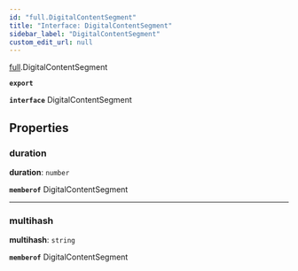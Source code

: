 ```yaml
---
id: "full.DigitalContentSegment"
title: "Interface: DigitalContentSegment"
sidebar_label: "DigitalContentSegment"
custom_edit_url: null
---
```


[full](../namespaces/full.md).DigitalContentSegment

**`export`**

**`interface`** DigitalContentSegment

## Properties

### duration

 **duration**: `number`

**`memberof`** DigitalContentSegment

___

### multihash

 **multihash**: `string`

**`memberof`** DigitalContentSegment
